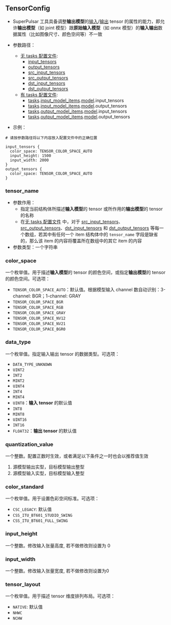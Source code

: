 ## TensorConfig
* SuperPulsar 工具具备调整**输出模型**的[输入](#dst_input_tensors)/[输出](#dst_output_tensors) tensor 的属性的能力，即允许**输出模型**（如 joint 模型）跟**原始输入模型**（如 onnx 模型）的**输入输出**数据属性（比如图像尺寸、颜色空间等）不一致
* 参数路径：
  * [无 tasks 配置文件](/super_pulsar/config/config_without_tasks.md):
    * [input_tensors](/super_pulsar/config/config_without_tasks.md#input_tensors)
    * [output_tensors](/super_pulsar/config/config_without_tasks.md#output_tensors)
    * [src_input_tensors](/super_pulsar/config/config_without_tasks.md#src_input_tensors)
    * [src_output_tensors](/super_pulsar/config/config_without_tasks.md#src_output_tensors)
    * [dst_input_tensors](/super_pulsar/config/config_without_tasks.md#dst_input_tensors)
    * [dst_output_tensors](/super_pulsar/config/config_without_tasks.md#dst_output_tensors)
  * [有 tasks 配置文件](/super_pulsar/config/config_with_tasks.md):
    * [tasks](/super_pulsar/config/config_with_tasks.md).[input_model_items](/super_pulsar/config/config_with_tasks.md#tasks\.input_model_items).[model](/super_pulsar/config/config_with_tasks.md#model).input_tensors
    * [tasks](/super_pulsar/config/config_with_tasks.md).[input_model_items](/super_pulsar/config/config_with_tasks.md#tasks\.input_model_items).[model](/super_pulsar/config/config_with_tasks.md#model).output_tensors
    * [tasks](/super_pulsar/config/config_with_tasks.md).[output_model_items](/super_pulsar/config/config_with_tasks.md#tasks\.input_model_items).[model](/super_pulsar/config/config_with_tasks.md#model).input_tensors
    * [tasks](/super_pulsar/config/config_with_tasks.md).[output_model_items](/super_pulsar/config/config_with_tasks.md#tasks\.input_model_items).[model](/super_pulsar/config/config_with_tasks.md#model).output_tensors

* 示例：

```prototxt
# 请按参数路径将以下内容放入配置文件中的正确位置

input_tensors {
  color_space: TENSOR_COLOR_SPACE_AUTO
  input_height: 1500
  input_width: 2000
}
output_tensors {
  color_space: TENSOR_COLOR_SPACE_AUTO
}
```

### tensor_name
* 参数作用：
  * 指定当前结构体所描述**输入模型**的 tensor 或所作用的**输出模型**的 tensor 的名称
  * 在[无 tasks 配置文件](/super_pulsar/config/config_without_tasks.md) 中，对于 [src_input_tensors](/super_pulsar/config/config_without_tasks.md#src_input_tensors)、[src_output_tensors](/super_pulsar/config/config_without_tasks.md#src_output_tensors)、[dst_input_tensors](/super_pulsar/config/config_without_tasks.md#dst_input_tensors) 和 [dst_output_tensors](/super_pulsar/config/config_without_tasks.md#dst_output_tensors) 等每一个数组，若其中有任何一个 item 结构体中的 `tensor_name` 字段是缺省的，那么该 item 的内容将覆盖所在数组中的其它 item 的内容
* 参数类型：一个字符串

### color_space
一个枚举值。用于描述**输入模型**的 tensor 的颜色空间，或指定**输出模型**的 tensor 的颜色空间。可选项：
* `TENSOR_COLOR_SPACE_AUTO`：默认值。根据模型输入 channel 数自动识别：3-channel: BGR；1-channel: GRAY
* `TENSOR_COLOR_SPACE_BGR`
* `TENSOR_COLOR_SPACE_RGB`
* `TENSOR_COLOR_SPACE_GRAY`
* `TENSOR_COLOR_SPACE_NV12`
* `TENSOR_COLOR_SPACE_NV21`
* `TENSOR_COLOR_SPACE_BGR0`

### data_type
一个枚举值。指定输入输出 tensor 的数据类型。可选项：
* `DATA_TYPE_UNKNOWN`
* `UINT2`
* `INT2`
* `MINT2`
* `UINT4`
* `INT4`
* `MINT4`
* `UINT8`：**输入 tensor** 的默认值
* `INT8`
* `MINT8`
* `UINT16`
* `INT16`
* `FLOAT32`：**输出 tensor** 的默认值

### quantization_value
一个整数。配置正数时生效，或者满足以下条件之一时也会以推荐值生效
1. 源模型输出实型，目标模型输出整型
2. 源模型输入实型，目标模型输入整型

### color_standard
一个枚举值。用于设置色彩空间标准。可选项：
* `CSC_LEGACY`: 默认值
* `CSS_ITU_BT601_STUDIO_SWING`
* `CSS_ITU_BT601_FULL_SWING`

### input_height
一个整数。修改输入张量高度, 若不做修改则设置为 0

### input_width
一个整数。修改输入张量宽度, 若不做修改则设置为0

### tensor_layout
一个枚举值。用于描述 tensor 维度排列布局。可选项：
* `NATIVE`: 默认值
* `NHWC`
* `NCHW`
